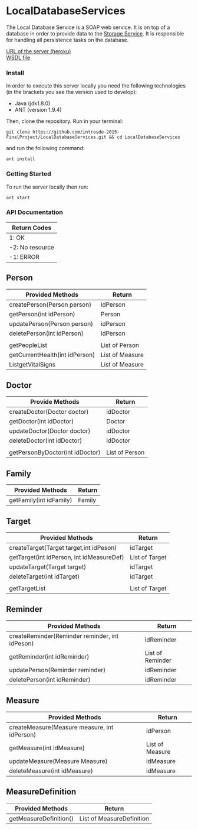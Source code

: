 # LocalDatabaseServices

The Local Database Service is a SOAP web service. It is on top of a database in order to provide data to the [Storage Service](https://github.com/introsde-2015-FinalProject/StorageServices). It is responsible for handling all persistence tasks on the database.

[URL of the server (heroku)](https://lds-hidden-taiga-5842.herokuapp.com/sdelab)  
[WSDL file](https://lds-hidden-taiga-5842.herokuapp.com/ws/people?wsdl)

### Install
In order to execute this server locally you need the following technologies (in the brackets you see the version used to develop):

* Java (jdk1.8.0)
* ANT (version 1.9.4)

Then, clone the repository. Run in your terminal:

```
git clone https://github.com/introsde-2015-FinalProject/LocalDatabaseServices.git && cd LocalDatabaseServices
```

and run the following command:
```
ant install
```

### Getting Started
To run the server locally then run:
```
ant start
```

### API Documentation

|Return Codes|
|---|
| 1: OK|
|-2: No resource|
|-1: ERROR|


## **Person**
| Provided Methods | Return |
|------------------|--------|
|createPerson(Person person)| idPerson |
|getPerson(int idPerson)| Person |
|updatePerson(Person person)| idPerson |
|deletePerson(int idPerson)| idPerson |
|||
|getPeopleList|List of Person|
|getCurrentHealth(int idPerson)|List of Measure |
|ListgetVitalSigns|List of Measure|


## **Doctor**
|Provide Methods|Return|
|---|---|
|createDoctor(Doctor doctor)| idDoctor |
|getDoctor(int idDoctor)| Doctor |
|updateDoctor(Doctor doctor)| idDoctor |
|deleteDoctor(int idDoctor)| idDoctor |
|||
|getPersonByDoctor(int idDoctor)|List of Person|


## **Family**
| Provided Methods | Return |
|------------------|--------|
|getFamily(int idFamily)|Family|


## **Target**
| Provided Methods | Return |
|------------------|--------|
|createTarget(Target target,int idPeson)| idTarget |
|getTarget(int idPerson, int idMeasureDef)| List of Target |
|updateTarget(Target target)| idTarget |
|deleteTarget(int idTarget)| idTarget |
|||
|getTargetList|List of Target|


## **Reminder**
| Provided Methods | Return |
|------------------|--------|
|createReminder(Reminder reminder, int idPeson)| idReminder |
|getReminder(int idReminder)| List of Reminder |
|updatePerson(Reminder reminder)| idReminder |
|deletePerson(int idReminder)| idReminder |


## **Measure**
| Provided Methods | Return |
|------------------|--------|
|createMeasure(Measure measure, int idPerson)| idPerson |
|getMeasure(int idMeasure)| List of Measure |
|updateMeasure(Measure Measure)| idMeasure |
|deleteMeasure(int idMeasure)| idMeasure |

## **MeasureDefinition**
| Provided Methods | Return |
|------------------|--------|
|getMeasureDefinition()| List of MeasureDefinition |
